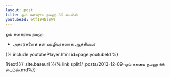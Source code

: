 ```yaml
---
layout: post
title: ஓம் கனகராய நமஹ ௧௧ டைம்ஸ்
youtubeId: etfI94NlnWs
---
```

 
 
 ஓம் கனகராய நமஹ  
 
 -  அசுரர்களைத் தன் ஊழியர்களாக ஆக்கியவர் 
 
  
 
  
 
 
 
 
 
 


{% include youtubePlayer.html id=page.youtubeId %}
 
[Next]({{ site.baseurl }}{% link  split1/_posts/2013-12-09-ஓம் சகனய நமஹ ௧௧ டைம்ஸ்.md%})
 

